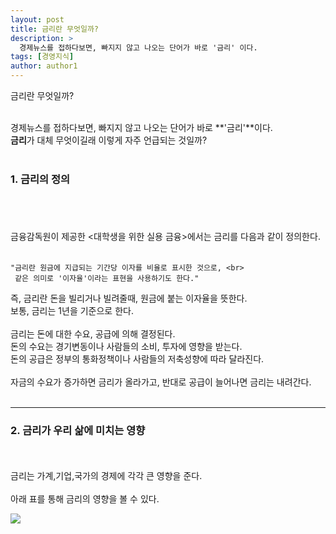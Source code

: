 ```yaml
---
layout: post
title: 금리란 무엇일까?
description: >
  경제뉴스를 접하다보면, 빠지지 않고 나오는 단어가 바로 '금리' 이다.
tags: [경영지식]
author: author1
---
```


금리란 무엇일까? <br><br>

경제뉴스를 접하다보면, 빠지지 않고 나오는 단어가 바로 **'금리'**이다. <br>
**금리**가 대체 무엇이길래 이렇게 자주 언급되는 것일까? 
<br><br>

### 1. 금리의 정의  <br><br>

<br><br>금융감독원이 제공한 <대학생을 위한 실용 금융>에서는 금리를 다음과 같이 정의한다. <br><br>

```
"금리란 원금에 지급되는 기간당 이자를 비율로 표시한 것으로, <br>
 같은 의미로 '이자율'이라는 표현을 사용하기도 한다."

``` 

즉, 금리란 돈을 빌리거나 빌려줄때, 원금에 붙는 이자율을 뜻한다. <br>
보통, 금리는 1년을 기준으로 한다.<br><br>금리는 돈에 대한 수요, 공급에 의해 결정된다.<br>돈의 수요는 경기변동이나 사람들의 소비, 투자에 영향을 받는다.<br> 돈의 공급은 정부의 통화정책이나 사람들의 저축성향에 따라 달라진다.<br><br>자금의 수요가 증가하면 금리가 올라가고,
반대로 공급이 늘어나면 금리는 내려간다.<br><br>

---

### 2. 금리가 우리 삶에 미치는 영향

<br><br>금리는 가계,기업,국가의 경제에 각각 큰 영향을 준다.<br><br>아래 표를 통해 금리의 영향을 볼 수 있다.

![](https://images.velog.io/images/datata29/post/fd05463e-c596-4546-af00-c38bbdc51d08/KakaoTalk_Photo_2021-01-13-15-11-42.png)